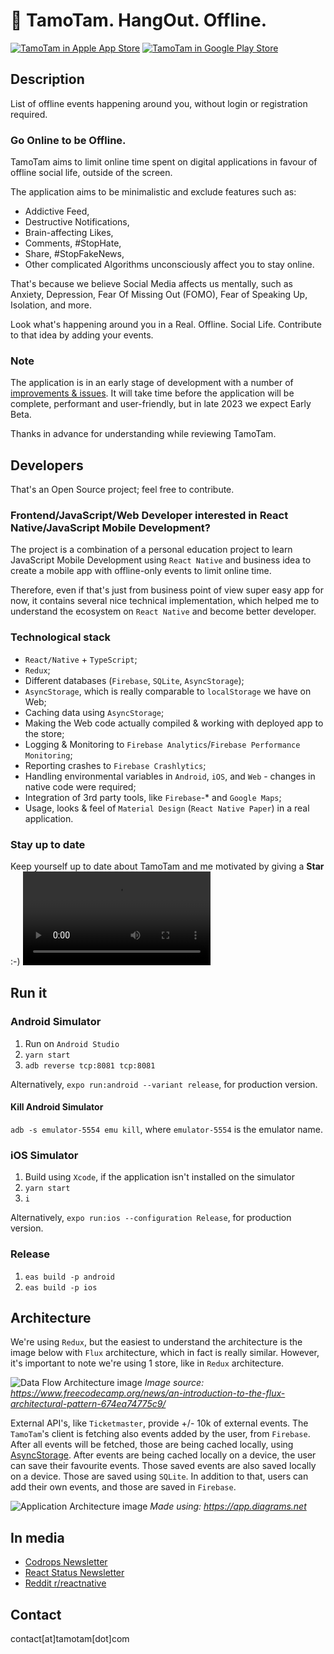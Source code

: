 # 🤙 TamoTam. HangOut. Offline.

[![TamoTam in Apple App Store](docs/AppleAppStoreButton.png)](https://apps.apple.com/pl/app/tamotam-hangout-offline/id1625649957)
[![TamoTam in Google Play Store](docs/GooglePlayStoreButton.png)](https://play.google.com/store/apps/details?id=com.tamotam.application)

## Description

List of offline events happening around you, without login or registration required.

### Go Online to be Offline.

TamoTam aims to limit online time spent on digital applications in favour of offline social life, outside of the screen.

The application aims to be minimalistic and exclude features such as:

- Addictive Feed,
- Destructive Notifications,
- Brain-affecting Likes,
- Comments, #StopHate,
- Share, #StopFakeNews,
- Other complicated Algorithms unconsciously affect you to stay online.

That's because we believe Social Media affects us mentally, such as Anxiety, Depression, Fear Of Missing Out (FOMO), Fear of Speaking Up, Isolation, and more.

Look what's happening around you in a Real. Offline. Social Life.
Contribute to that idea by adding your events.

### Note

The application is in an early stage of development with a number of [improvements & issues](https://github.com/tamotam-com/tamotam-app/issues).
It will take time before the application will be complete, performant and user-friendly, but in late 2023 we expect Early Beta.

Thanks in advance for understanding while reviewing TamoTam.

## Developers

That's an Open Source project; feel free to contribute.

### Frontend/JavaScript/Web Developer interested in React Native/JavaScript Mobile Development?

The project is a combination of a personal education project to learn JavaScript Mobile Development using `React Native` and business idea to create a mobile app with offline-only events to limit online time.

Therefore, even if that's just from business point of view super easy app for now, it contains several nice technical implementation, which helped me to understand the ecosystem on `React Native` and become better developer.

### Technological stack

- `React/Native` + `TypeScript`;
- `Redux`;
- Different databases (`Firebase`, `SQLite`, `AsyncStorage`);
- `AsyncStorage`, which is really comparable to `localStorage` we have on Web;
- Caching data using `AsyncStorage`;
- Making the Web code actually compiled & working with deployed app to the store;
- Logging & Monitoring to `Firebase Analytics`/`Firebase Performance Monitoring`;
- Reporting crashes to `Firebase Crashlytics`;
- Handling environmental variables in `Android`, `iOS`, and `Web` - changes in native code were required;
- Integration of 3rd party tools, like `Firebase`-* and `Google Maps`;
- Usage, looks & feel of `Material Design` (`React Native Paper`) in a real application.

### Stay up to date

Keep yourself up to date about TamoTam and me motivated by giving a **Star** :-)
![Star TamoTam on GitHub](docs/star.mov)

## Run it

### Android Simulator

1. Run on `Android Studio`
2. `yarn start`
3. `adb reverse tcp:8081 tcp:8081`

Alternatively, `expo run:android --variant release`, for production version.

#### Kill Android Simulator

`adb -s emulator-5554 emu kill`, where `emulator-5554` is the emulator name.

### iOS Simulator

1. Build using `Xcode`, if the application isn't installed on the simulator
2. `yarn start`
3. `i`

Alternatively, `expo run:ios --configuration Release`, for production version.

### Release

1. `eas build -p android`
2. `eas build -p ios`

## Architecture

We're using `Redux`, but the easiest to understand the architecture is the image below with `Flux` architecture, which in fact is really similar. However, it's important to note we're using 1 store, like in `Redux` architecture.

![Data Flow Architecture image](docs/dataFlowArchitecture.png)
*Image source: https://www.freecodecamp.org/news/an-introduction-to-the-flux-architectural-pattern-674ea74775c9/*

External API's, like `Ticketmaster`, provide +/- 10k of external events. The `TamoTam`'s client is fetching also events added by the user, from `Firebase`. After all events will be fetched, those are being cached locally, using [AsyncStorage](https://github.com/react-native-async-storage/async-storage). After events are being cached locally on a device, the user can save their favourite events. Those saved events are also saved locally on a device. Those are saved using `SQLite`. In addition to that, users can add their own events, and those are saved in `Firebase`.

![Application Architecture image](docs/applicationArchitecture.svg)
*Made using: https://app.diagrams.net*

## In media

- [Codrops Newsletter](https://tympanus.net/codrops/collective/collective-736/)
- [React Status Newsletter](https://react.statuscode.com/issues/310)
- [Reddit r/reactnative](https://www.reddit.com/r/reactnative/comments/xzcxn8/react_native_typescript_app_with_firebase/)

## Contact

contact[at]tamotam[dot]com
